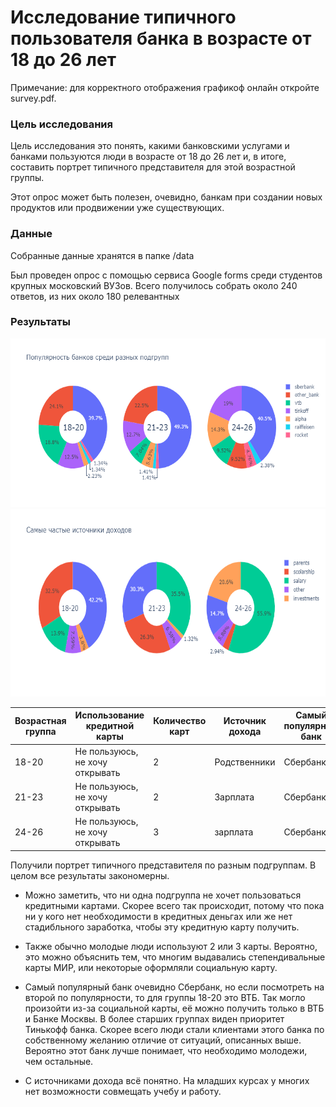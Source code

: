 # Исследование типичного пользователя банка в возрасте от 18 до 26 лет

Примечание: для корректного отображения графикоф онлайн откройте survey.pdf.

### Цель исследования
Цель исследования это понять, какими банковскими услугами и банками пользуются люди в возрасте от 18 до 26 лет и, в итоге, составить портрет типичного представителя для этой возрастной группы. 

Этот опрос может быть полезен, очевидно, банкам при создании новых продуктов или продвижении уже существующих.

### Данные
Собранные данные хранятся в папке /data

Был проведен опрос с помощью сервиса Google forms среди студентов крупных московский ВУЗов. Всего получилось собрать около 240 ответов, из них около 180 релевантных


### Результаты
<img src="/img/banks.png" width="600" height="270"/>
<img src="/img/income.png" width="700" height="300"/>

|Возрастная группа|Использование кредитной карты  |Количество карт|Источник дохода|Самый популярный банк|Второй по популрности банк|
|-----------------|-------------------------------|---------------|---------------|---------------------|--------------------------|
|18-20            |Не пользуюсь, не хочу открывать|2              | Родственники  | Сбербанк            | ВТБ                      |
|21-23            |Не пользуюсь, не хочу открывать|2              | Зарплата      | Сбербанк            | Тинькофф                 |
|24-26            |Не пользуюсь, не хочу открывать|3              | зарплата      | Сбербанк            | Тинькофф                 |

Получили портрет типичного представителя по разным подгруппам. В целом все результаты закономерны. 
* Можно заметить, что ни одна подгруппа не хочет пользоваться кредитными картами. Скорее всего так происходит, потому что пока ни у кого нет необходимости в кредитных деньгах или же нет стадибльного заработка, чтобы эту кредитную карту получить.

* Также обычно молодые люди используют 2 или 3 карты. Вероятно, это можно объяснить тем, что многим выдавались степендивальные карты МИР, или некоторые оформляли социальную карту.

* Самый популярный банк очевидно Сбербанк, но если посмотреть на второй по популярности, то для группы 18-20 это ВТБ. Так могло произойти из-за социальной карты, её можно получить только в ВТБ и Банке Москвы. В более старших группах виден приоритет Тинькофф банка. Скорее всего люди стали клиентами этого банка по собственному желанию отличие от ситуаций, описанных выше. Вероятно этот банк лучше понимает, что необходимо молодежи, чем остальные.  

* С источниками дохода всё понятно. На младших курсах у многих нет возможности совмещать учебу и работу. 